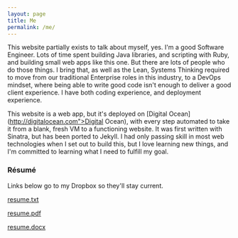 ```yaml
---
layout: page
title: Me
permalink: /me/
---
```


This website partially exists to talk about myself, yes. I'm a good Software Engineer. Lots of time spent building Java libraries, and scripting with Ruby, and building small web apps like this one. But there are lots of people who do those things. I bring that, as well as the Lean, Systems Thinking required to move from our traditional Enterprise roles in this industry, to a DevOps mindset, where being able to write good code isn't enough to deliver a good client experience. I have both coding experience, and deployment experience.

This website is a web app, but it's deployed on [Digital Ocean](http://digitalocean.com">Digital Ocean), with every step automated to take it from a blank, fresh VM to a functioning website. It was first written with Sinatra, but has been ported to Jekyll. I had only passing skill in most web technologies when I set out to build this, but I love learning new things, and I'm committed to learning what I need to fulfill my goal.

### Résumé

Links below go to my Dropbox so they'll stay current.

[resume.txt](https://www.dropbox.com/s/kw9l0ji56miy90e/resume.txt?dl=1)

[resume.pdf](https://www.dropbox.com/s/5eplgwdv863uvxk/resume.pdf?dl=1)

[resume.docx](https://www.dropbox.com/s/nku3qn48oylbk85/resume.docx?dl=1)
